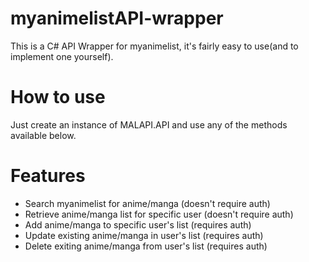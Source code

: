 # myanimelistAPI-wrapper
This is a C# API Wrapper for myanimelist, it's fairly easy to use(and to implement one yourself).


# How to use
Just create an instance of MALAPI.API and use any of the methods available below.



# Features
<ul>
<li> Search myanimelist for anime/manga (doesn't require auth) </li>
<li> Retrieve anime/manga list for specific user (doesn't require auth) </li>
<li> Add anime/manga to specific user's list (requires auth) </li>
<li> Update existing anime/manga in user's list (requires auth) </li>
<li> Delete exiting anime/manga from user's list (requires auth) </li>
</ul>
